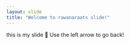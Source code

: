 ```yaml
---
layout: slide
title: "Welcome to rawanaraats slide!"
---
```

this is my slide :tada:
Use the left arrow to go back!
